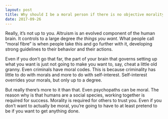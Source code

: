 ```yaml
---
layout: post
title: Why should I be a moral person if there is no objective morality? No optimistic, legal, philosophical, or religious answers.
date: 2017-09-26
---
```


<p>Really, it’s not up to you. Altruism is an evolved component of the human brain. It controls to a large degree <i>the things you want</i>. What people call “moral fibre” is when people take this and go further with it, developing strong guidelines to their behavior and their actions.</p><p>Even if you don’t go that far, the part of your brain that governs setting up what you want is just not going to make you want to, say, cheat a little old granny. Even criminals have moral codes. This is because criminality has little to do with morals and more to do with self-interest. Self-interest overrides your morals, but only up to a degree.</p><p>But really there’s more to it than that. Even psychopaths can be moral. The reason why is that humans are a social species, working together is required for success. Morality is required for others to trust you. Even if you don’t want to actually be moral, you’re going to have to at least pretend to be if you want to get anything done.</p>
